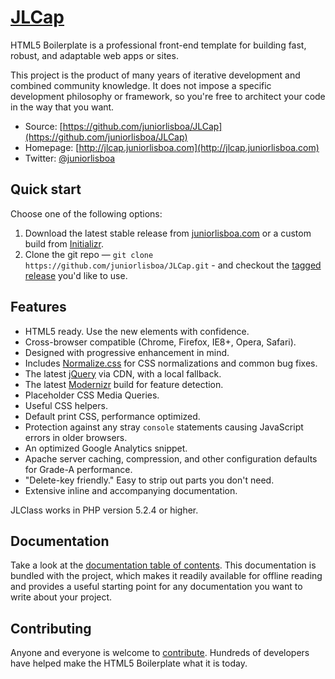 # [JLCap](https://jlcap.juniorlisboa.com)


HTML5 Boilerplate is a professional front-end template for building fast,
robust, and adaptable web apps or sites.

This project is the product of many years of iterative development and combined
community knowledge. It does not impose a specific development philosophy or
framework, so you're free to architect your code in the way that you want.

* Source: [https://github.com/juniorlisboa/JLCap](https://github.com/juniorlisboa/JLCap)
* Homepage: [http://jlcap.juniorlisboa.com](http://jlcap.juniorlisboa.com)
* Twitter: [@juniorlisboa](https://twitter.com/juniorlisboa)


## Quick start

Choose one of the following options:

1. Download the latest stable release from
   [juniorlisboa.com](http://jlcap.juniorlisboa.com) or a custom build from
   [Initializr](http://www.initializr.com).
2. Clone the git repo — `git clone
   https://github.com/juniorlisboa/JLCap.git` - and checkout the [tagged
   release](https://github.com/juniorlisboa/JLCap/releases) you'd like to
   use.


## Features

* HTML5 ready. Use the new elements with confidence.
* Cross-browser compatible (Chrome, Firefox, IE8+, Opera, Safari).
* Designed with progressive enhancement in mind.
* Includes [Normalize.css](http://necolas.github.com/normalize.css/) for CSS
  normalizations and common bug fixes.
* The latest [jQuery](https://jquery.com/) via CDN, with a local fallback.
* The latest [Modernizr](http://modernizr.com/) build for feature detection.
* Placeholder CSS Media Queries.
* Useful CSS helpers.
* Default print CSS, performance optimized.
* Protection against any stray `console` statements causing JavaScript errors
  in older browsers.
* An optimized Google Analytics snippet.
* Apache server caching, compression, and other configuration defaults for
  Grade-A performance.
* "Delete-key friendly." Easy to strip out parts you don't need.
* Extensive inline and accompanying documentation.

JLClass works in PHP version 5.2.4 or higher. 

## Documentation

Take a look at the [documentation table of contents](dist/doc/TOC.md). This
documentation is bundled with the project, which makes it readily available for
offline reading and provides a useful starting point for any documentation you
want to write about your project.


## Contributing

Anyone and everyone is welcome to [contribute](CONTRIBUTING.md). Hundreds of
developers have helped make the HTML5 Boilerplate what it is today.
